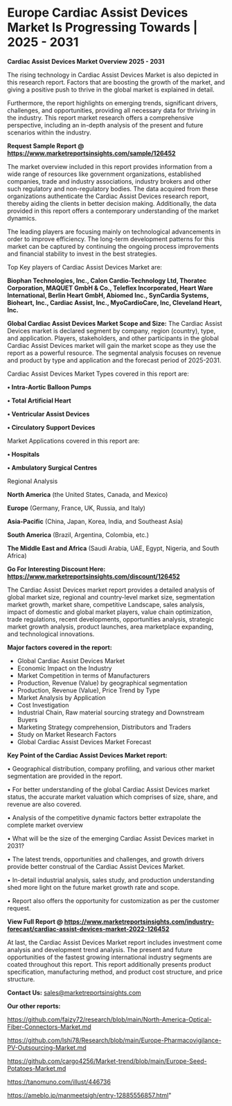 # Europe Cardiac Assist Devices Market Is Progressing Towards | 2025 - 2031

<Strong> Cardiac Assist Devices Market Overview 2025 - 2031</strong>

The rising technology in Cardiac Assist Devices Market is also depicted in this research report. Factors that are boosting the growth of the market, and giving a positive push to thrive in the global market is explained in detail.

Furthermore, the report highlights on emerging trends, significant drivers, challenges, and opportunities, providing all necessary data for thriving in the industry. This report market research offers a comprehensive perspective, including an in-depth analysis of the present and future scenarios within the industry.

<strong>Request Sample Report @ <a href=https://www.marketreportsinsights.com/sample/126452>https://www.marketreportsinsights.com/sample/126452</a></strong>

The market overview included in this report provides information from a wide range of resources like government organizations, established companies, trade and industry associations, industry brokers and other such regulatory and non-regulatory bodies. The data acquired from these organizations authenticate the Cardiac Assist Devices research report, thereby aiding the clients in better decision making. Additionally, the data provided in this report offers a contemporary understanding of the market dynamics.

The leading players are focusing mainly on technological advancements in order to improve efficiency. The long-term development patterns for this market can be captured by continuing the ongoing process improvements and financial stability to invest in the best strategies.

Top Key players of Cardiac Assist Devices Market are:

<strong>Biophan Technologies, Inc., Calon Cardio-Technology Ltd, Thoratec Corporation, MAQUET GmbH & Co., Teleflex Incorporated, Heart Ware International, Berlin Heart GmbH, Abiomed Inc., SynCardia Systems, Bioheart, Inc., Cardiac Assist, Inc., MyoCardioCare, Inc, Cleveland Heart, Inc.</strong>

<strong><b>Global Cardiac Assist Devices Market Scope and Size:</b></strong>
The Cardiac Assist Devices market is declared segment by company, region (country), type, and application. Players, stakeholders, and other participants in the global Cardiac Assist Devices market will gain the market scope as they use the report as a powerful resource. The segmental analysis focuses on revenue and product by type and application and the forecast period of 2025-2031.

Cardiac Assist Devices Market Types covered in this report are:

<strong>• Intra-Aortic Balloon Pumps

• Total Artificial Heart

• Ventricular Assist Devices

• Circulatory Support Devices</strong>

Market Applications covered in this report are:

<strong>• Hospitals

• Ambulatory Surgical Centres</strong> 

Regional Analysis

<strong>North America</strong> (the United States, Canada, and Mexico)

<strong>Europe</strong> (Germany, France, UK, Russia, and Italy)

<strong>Asia-Pacific</strong> (China, Japan, Korea, India, and Southeast Asia)

<strong>South America</strong> (Brazil, Argentina, Colombia, etc.)

<strong>The Middle East and Africa</strong> (Saudi Arabia, UAE, Egypt, Nigeria, and South Africa)

<strong>Go For Interesting Discount Here: <a href=https://www.marketreportsinsights.com/discount/126452>https://www.marketreportsinsights.com/discount/126452</a></strong>

The Cardiac Assist Devices market report provides a detailed analysis of global market size, regional and country-level market size, segmentation market growth, market share, competitive Landscape, sales analysis, impact of domestic and global market players, value chain optimization, trade regulations, recent developments, opportunities analysis, strategic market growth analysis, product launches, area marketplace expanding, and technological innovations.

<strong><b>Major factors covered in the report:</b></strong>
<ul>
  <li>Global Cardiac Assist Devices Market </li>
  <li>Economic Impact on the Industry</li>
  <li>Market Competition in terms of Manufacturers</li>
  <li>Production, Revenue (Value) by geographical segmentation</li>
  <li>Production, Revenue (Value), Price Trend by Type</li>
  <li>Market Analysis by Application</li>
  <li>Cost Investigation</li>
  <li>Industrial Chain, Raw material sourcing strategy and Downstream Buyers</li>
  <li>Marketing Strategy comprehension, Distributors and Traders</li>
  <li>Study on Market Research Factors</li>
  <li>Global Cardiac Assist Devices Market Forecast</li>
</ul>

<strong><b>Key Point of the Cardiac Assist Devices Market report:</b></strong>

• Geographical distribution, company profiling, and various other market segmentation are provided in the report.

• For better understanding of the global Cardiac Assist Devices market status, the accurate market valuation which comprises of size, share, and revenue are also covered.

• Analysis of the competitive dynamic factors better extrapolate the complete market overview

• What will be the size of the emerging Cardiac Assist Devices market in 2031?

• The latest trends, opportunities and challenges, and growth drivers provide better construal of the Cardiac Assist Devices Market.

• In-detail industrial analysis, sales study, and production understanding shed more light on the future market growth rate and scope.

• Report also offers the opportunity for customization as per the customer request.

<strong><b>View Full Report @ <a href=https://www.marketreportsinsights.com/industry-forecast/cardiac-assist-devices-market-2022-126452>https://www.marketreportsinsights.com/industry-forecast/cardiac-assist-devices-market-2022-126452</a></b></strong>


At last, the Cardiac Assist Devices Market report includes investment come analysis and development trend analysis. The present and future opportunities of the fastest growing international industry segments are coated throughout this report. This report additionally presents product specification, manufacturing method, and product cost structure, and price structure.

<strong>Contact Us:</strong>
sales@marketreportsinsights.com

<strong>Our other reports:</strong>

<a href=https://github.com/faizy72/research/blob/main/North-America-Optical-Fiber-Connectors-Market.md>https://github.com/faizy72/research/blob/main/North-America-Optical-Fiber-Connectors-Market.md</a>

<a href=https://github.com/Ishi78/Research/blob/main/Europe-Pharmacovigilance-PV-Outsourcing-Market.md>https://github.com/Ishi78/Research/blob/main/Europe-Pharmacovigilance-PV-Outsourcing-Market.md</a>

<a href=https://github.com/cargo4256/Market-trend/blob/main/Europe-Seed-Potatoes-Market.md>https://github.com/cargo4256/Market-trend/blob/main/Europe-Seed-Potatoes-Market.md</a>

<a href=https://tanomuno.com/illust/446736>https://tanomuno.com/illust/446736</a>

<a href=https://ameblo.jp/manmeetsigh/entry-12885556857.html>https://ameblo.jp/manmeetsigh/entry-12885556857.html</a>"
